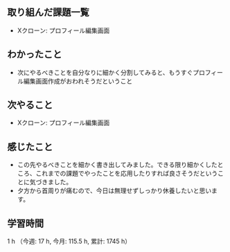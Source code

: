 ## 取り組んだ課題一覧
- Xクローン: プロフィール編集画面

## わかったこと
- 次にやるべきことを自分なりに細かく分割してみると、もうすぐプロフィール編集画面作成がおわれそうだということ

## 次やること
- Xクローン: プロフィール編集画面

## 感じたこと
- この先やるべきことを細かく書き出してみました。できる限り細かくしたところ、これまでの課題でやったことを応用したりすれば良さそうだということに気づきました。
- 夕方から首周りが痛むので、今日は無理せずしっかり休養したいと思います。

## 学習時間
1 h （今週: 17 h, 今月: 115.5 h, 累計: 1745 h）